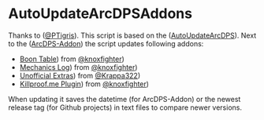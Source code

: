 # AutoUpdateArcDPSAddons

Thanks to ([@PTigris](https://github.com/PTigris)).
This script is based on the ([AutoUpdateArcDPS](https://github.com/PTigris/AutoUpdateArcDPS)).
Next to the ([ArcDPS-Addon](https://www.deltaconnected.com/arcdps)) the script updates following addons:
* [Boon Table](https://github.com/knoxfighter/GW2-ArcDPS-Boon-Table)) from [@knoxfighter](https://github.com/knoxfighter))
* [Mechanics Log](https://github.com/knoxfighter/GW2-ArcDPS-Mechanics-Log)) from [@knoxfighter](https://github.com/knoxfighter))
* [Unofficial Extras](https://github.com/Krappa322/arcdps_unofficial_extras_releases)) from [@Krappa322](https://github.com/Krappa322))
* [Killproof.me Plugin](https://github.com/knoxfighter/arcdps-killproof.me-plugin)) from [@knoxfighter](https://github.com/knoxfighter))

When updating it saves the datetime (for ArcDPS-Addon) or the newest release tag (for Github projects) in text files to compare newer versions.
